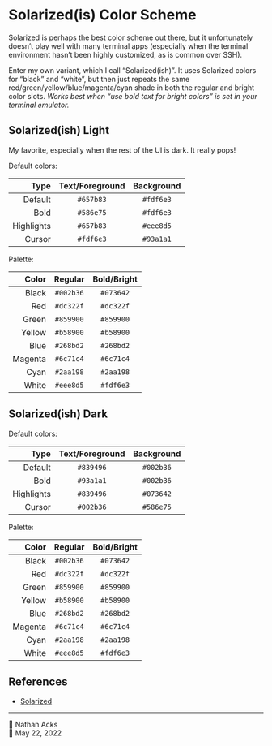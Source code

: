 # Solarized(is) Color Scheme

Solarized is perhaps the best color scheme out there, but it unfortunately doesn’t play well with many terminal apps (especially when the terminal environment hasn’t been highly customized, as is common over SSH).

Enter my own variant, which I call “Solarized(ish)”. It uses Solarized colors for “black” and “white”, but then just repeats the same red/green/yellow/blue/magenta/cyan shade in both the regular and bright color slots. *Works best when “use bold text for bright colors” is set in your terminal emulator.*

## Solarized(ish) Light

My favorite, especially when the rest of the UI is dark. It really pops!

Default colors:

|       Type | Text/Foreground | Background |
| ----------:|:---------------:|:----------:|
|    Default |    `#657b83`    |  `#fdf6e3` |
|       Bold |    `#586e75`    |  `#fdf6e3` |
| Highlights |    `#657b83`    |  `#eee8d5` |
|     Cursor |    `#fdf6e3`    |  `#93a1a1` |

Palette:

|   Color | Regular | Bold/Bright |
| -------:|:-------:|:-----------:|
|   Black | `#002b36` | `#073642` |
|     Red | `#dc322f` | `#dc322f` |
|   Green | `#859900` | `#859900` |
|  Yellow | `#b58900` | `#b58900` |
|    Blue | `#268bd2` | `#268bd2` |
| Magenta | `#6c71c4` | `#6c71c4` |
|    Cyan | `#2aa198` | `#2aa198` |
|   White | `#eee8d5` | `#fdf6e3` |

## Solarized(ish) Dark

Default colors:

|       Type | Text/Foreground | Background |
| ----------:|:---------------:|:----------:|
|    Default |    `#839496`    |  `#002b36` |
|       Bold |    `#93a1a1`    |  `#002b36` |
| Highlights |    `#839496`    |  `#073642` |
|     Cursor |    `#002b36`    |  `#586e75` |

Palette:

|   Color | Regular | Bold/Bright |
| -------:|:-------:|:-----------:|
|   Black | `#002b36` | `#073642` |
|     Red | `#dc322f` | `#dc322f` |
|   Green | `#859900` | `#859900` |
|  Yellow | `#b58900` | `#b58900` |
|    Blue | `#268bd2` | `#268bd2` |
| Magenta | `#6c71c4` | `#6c71c4` |
|    Cyan | `#2aa198` | `#2aa198` |
|   White | `#eee8d5` | `#fdf6e3` |

## References

* [Solarized](https://ethanschoonover.com/solarized/)

- - - -

<span aria-hidden="true">👤</span> Nathan Acks  
<span aria-hidden="true">📅</span> May 22, 2022
